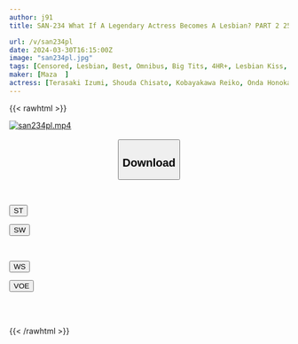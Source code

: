 ```yaml
---
author: j91
title: SAN-234 What If A Legendary Actress Becomes A Lesbian? PART 2 255 Minutes

url: /v/san234pl
date: 2024-03-30T16:15:00Z
image: "san234pl.jpg"
tags: [Censored, Lesbian, Best, Omnibus, Big Tits, 4HR+, Lesbian Kiss, Dildo	]
maker: [Maza  ]
actress: [Terasaki Izumi, Shouda Chisato, Kobayakawa Reiko, Onda Honoka]
---
```



{{< rawhtml >}}

<div class="video" data-videoid="jqx7rw9mBKIzpVo">
    <a href="javascript:;">
        <img src="/v/san234pl/san234pl.jpg" width="WIDTH" height="HEIGHT" alt="san234pl.mp4" loading="lazy">
    </a>
</div>

<script type="text/javascript" src="https://j91.asia/asset/on-demand-st.js"></script>

<br>
  <link rel="stylesheet" href="https://j91.asia/asset/bs5.css">
  
  <center>
  <button class="btn btn-primary" type="button" data-bs-toggle="collapse" data-bs-target=".multi-collapse" aria-expanded="false" aria-controls="multiCollapseExample1 multiCollapseExample2"><h2>Download</h2></button></center>
</p>
<div class="row">
  <div class="col">
    <div class="collapse multi-collapse" id="multiCollapseExample1">
      <div class="card card-body">
	      	      <br>
<div class="buttons">  
<p><a href="https://streamtape.to/v/jqx7rw9mBKIzpVo" target="_blank"><button class="btn-hover color-3"><i class="fa fa-download"></i> ST</button></a></p>
<p><a href="https://asnwish.com/pjtud5wghg2m" target="_blank"><button class="btn-hover color-2"><i class="fa fa-download"></i> SW</button></a></p></div>
    </div>
  </div>
</div>
  <div class="col">
    <div class="collapse multi-collapse" id="multiCollapseExample2">
      <div class="card card-body">
	      <br>
<div class="buttons">
<p><a href="https://wolfstream.tv/2az6iym1wla8"><button class="btn-hover color-9"><i class="fa fa-download"></i> WS</button></a></p>
<p><a href="https://voe.sx/95mm8fdl7uo8"><button class="btn-hover color-8"><i class="fa fa-download"></i> VOE</button></a></p></div>
<br><br>
      </div>
    </div>
  </div>
</div>

{{< /rawhtml >}}